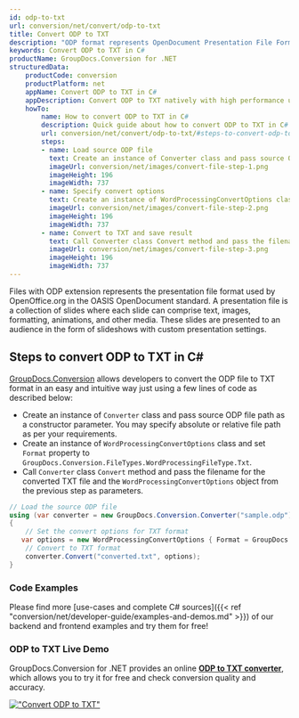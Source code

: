 ```yaml
---
id: odp-to-txt
url: conversion/net/convert/odp-to-txt
title: Convert ODP to TXT
description: "ODP format represents OpenDocument Presentation File Format with .odp extension. Learn how to convert ODP to TXT file programmatically in C# language using GroupDocs.Conversion for .NET library."
keywords: Convert ODP to TXT in C#
productName: GroupDocs.Conversion for .NET
structuredData:
    productCode: conversion
    productPlatform: net
    appName: Convert ODP to TXT in C#
    appDescription: Convert ODP to TXT natively with high performance using C# language and server side GroupDocs.Conversion for .NET APIs, without the use of any software like Microsoft or Open Office.
    howTo:
        name: How to convert ODP to TXT in C# 
        description: Quick guide about how to convert ODP to TXT in C# with high performance and accuracy.
        url: conversion/net/convert/odp-to-txt/#steps-to-convert-odp-to-txt-in-c
        steps:
        - name: Load source ODP file 
          text: Create an instance of Converter class and pass source ODP file path as a constructor parameter. You may specify absolute or relative file path as per your requirements. 
          imageUrl: conversion/net/images/convert-file-step-1.png
          imageHeight: 196
          imageWidth: 737
        - name: Specify convert options 
          text: Create an instance of WordProcessingConvertOptions class.
          imageUrl: conversion/net/images/convert-file-step-2.png
          imageHeight: 196
          imageWidth: 737
        - name: Convert to TXT and save result 
          text: Call Converter class Convert method and pass the filename for the converted HTML file and the WordProcessingConvertOptions object from the previous step as parameters.
          imageUrl: conversion/net/images/convert-file-step-3.png
          imageHeight: 196
          imageWidth: 737
---
```


Files with ODP extension represents the presentation file format used by OpenOffice.org in the OASIS OpenDocument standard. A presentation file is a collection of slides where each slide can comprise text, images, formatting, animations, and other media. These slides are presented to an audience in the form of slideshows with custom presentation settings.

## Steps to convert ODP to TXT in C#

[GroupDocs.Conversion](https://products.groupdocs.com/conversion/net) allows developers to convert the ODP file to TXT format in an easy and intuitive way just using a few lines of code as described below:

* Create an instance of `Converter` class and pass source ODP file path as a constructor parameter. You may specify absolute or relative file path as per your requirements. 
* Create an instance of `WordProcessingConvertOptions` class and set `Format` property to `GroupDocs.Conversion.FileTypes.WordProcessingFileType.Txt`.
* Call `Converter` class `Convert` method and pass the filename for the converted TXT file and the `WordProcessingConvertOptions` object from the previous step as parameters.

```csharp
// Load the source ODP file
using (var converter = new GroupDocs.Conversion.Converter("sample.odp"))
{
    // Set the convert options for TXT format
   var options = new WordProcessingConvertOptions { Format = GroupDocs.Conversion.FileTypes.WordProcessingFileType.Txt };
    // Convert to TXT format
    converter.Convert("converted.txt", options);
}
```

### Code Examples

Please find more [use-cases and complete C# sources]({{< ref "conversion/net/developer-guide/examples-and-demos.md" >}}) of our backend and frontend examples and try them for free!

### ODP to TXT Live Demo

GroupDocs.Conversion for .NET provides an online [**ODP to TXT converter**](https://products.groupdocs.app/conversion/odp-to-txt), which allows you to try it for free and check conversion quality and accuracy.

[!["Convert ODP to TXT"](conversion/net/images/convert-to-txt/convert-odp-to-txt.png)](https://products.groupdocs.app/conversion/odp-to-txt)